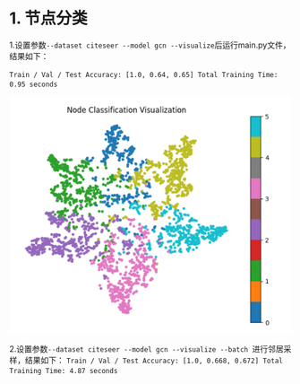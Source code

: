 # 1. 节点分类
1.设置参数`--dataset citeseer --model gcn --visualize`后运行main.py文件，结果如下：

`Train / Val / Test Accuracy: [1.0, 0.64, 0.65]
 Total Training Time: 0.95 seconds`
 
![vis](https://github.com/Tracyyytao/Graph_task/blob/main/node_classification/assets/vis.png?raw=true)

2.设置参数`--dataset citeseer --model gcn --visualize --batch `进行邻居采样，结果如下：
`Train / Val / Test Accuracy: [1.0, 0.668, 0.672]
Total Training Time: 4.87 seconds`
